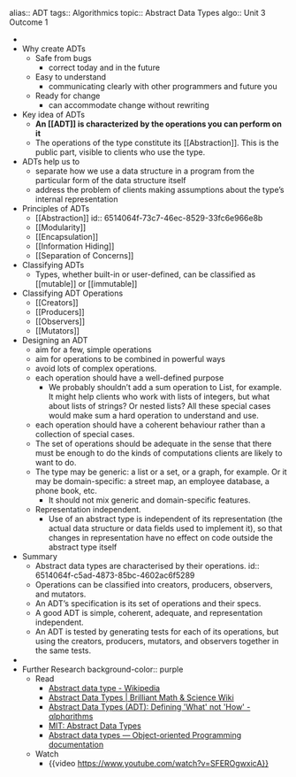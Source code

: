 alias:: ADT 
tags:: Algorithmics
topic:: Abstract Data Types
algo:: Unit 3 Outcome 1

-
- Why create ADTs
	- Safe from bugs
		- correct today and in the future
	- Easy to understand
		- communicating clearly with other programmers and future you
	- Ready for change
		- can accommodate change without rewriting
- Key idea of ADTs
	- **An [[ADT]] is characterized by the operations you can perform on it**
	- The operations of the type constitute its [[Abstraction]]. This is the public part, visible to clients who use the type.
- ADTs help us to
	- separate how we use a data structure in a program from the particular form of the data structure itself
	- address the problem of clients making assumptions about the type’s internal representation
- Principles of ADTs
	- [[Abstraction]]
	  id:: 6514064f-73c7-46ec-8529-33fc6e966e8b
	- [[Modularity]]
	- [[Encapsulation]]
	- [[Information Hiding]]
	- [[Separation of Concerns]]
- Classifying ADTs
	- Types, whether built-in or user-defined, can be classified as [[mutable]] or [[immutable]]
- Classifying ADT Operations
	- [[Creators]]
	- [[Producers]]
	- [[Observers]]
	- [[Mutators]]
- Designing an ADT
	- aim for a few, simple operations
	- aim for operations to be combined in powerful ways
	- avoid lots of complex operations.
	- each operation should have a well-defined purpose
		- We probably shouldn’t add a sum operation to List, for example. It might help clients who work with lists of integers, but what about lists of strings? Or nested lists? All these special cases would make sum a hard operation to understand and use.
	- each operation should have a coherent behaviour rather than a collection of special cases.
	- The set of operations should be adequate in the sense that there must be enough to do the kinds of computations clients are likely to want to do.
	- The type may be generic: a list or a set, or a graph, for example. Or it may be domain-specific: a street map, an employee database, a phone book, etc.
		- It should not mix generic and domain-specific features.
	- Representation independent.
		- Use of an abstract type is independent of its representation (the actual data structure or data fields used to implement it), so that changes in representation have no effect on code outside the abstract type itself
- Summary
	- Abstract data types are characterised by their operations.
	  id:: 6514064f-c5ad-4873-85bc-4602ac6f5289
	- Operations can be classified into creators, producers, observers, and mutators.
	- An ADT’s specification is its set of operations and their specs.
	- A good ADT is simple, coherent, adequate, and representation independent.
	- An ADT is tested by generating tests for each of its operations, but using the creators, producers, mutators, and observers together in the same tests.
-
- Further Research
  background-color:: purple
	- Read
		- [Abstract data type - Wikipedia](https://en.wikipedia.org/wiki/Abstract_data_type)
		- [Abstract Data Types | Brilliant Math & Science Wiki](https://brilliant.org/wiki/abstract-data-types/)
		- [Abstract Data Types (ADT): Defining 'What' not 'How' - αlphαrithms](https://www.alpharithms.com/abstract-data-types-adt-495117/)
		- [MIT: Abstract Data Types](https://ocw.mit.edu/ans7870/6/6.005/s16/classes/12-abstract-data-types/)
		- [Abstract data types — Object-oriented Programming  documentation](https://object-oriented-python.github.io/5_abstract_data_types.html)
	- Watch
		- {{video https://www.youtube.com/watch?v=SFEROgwxicA}}